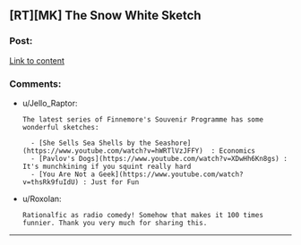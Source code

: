 ## [RT][MK] The Snow White Sketch

### Post:

[Link to content](https://www.youtube.com/watch?v=oh_qzItSrNQ)

### Comments:

- u/Jello_Raptor:
  ```
  The latest series of Finnemore's Souvenir Programme has some wonderful sketches: 

    - [She Sells Sea Shells by the Seashore](https://www.youtube.com/watch?v=hWRTlVzJFFY)  : Economics
    - [Pavlov's Dogs](https://www.youtube.com/watch?v=XDwHh6Kn8gs) : It's munchkining if you squint really hard 
    - [You Are Not a Geek](https://www.youtube.com/watch?v=thsRk9fuIdU) : Just for Fun
  ```

- u/Roxolan:
  ```
  Rationalfic as radio comedy! Somehow that makes it 100 times funnier. Thank you very much for sharing this.
  ```

---

